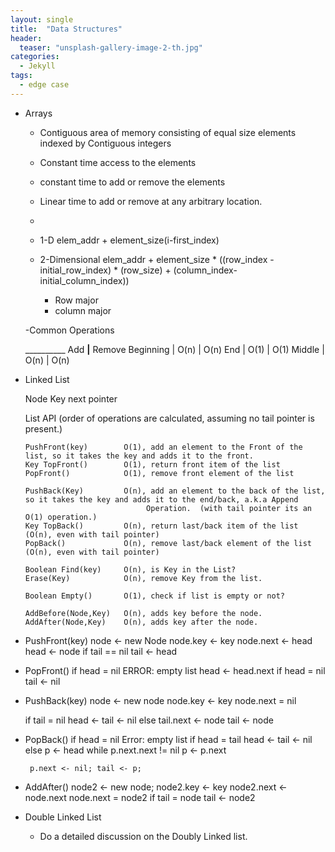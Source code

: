 ```yaml
---
layout: single
title:  "Data Structures"
header:
  teaser: "unsplash-gallery-image-2-th.jpg"
categories:
  - Jekyll
tags:
  - edge case
---
```



+ Arrays

  - Contiguous area of memory consisting of equal size elements indexed by Contiguous integers
  - Constant time access to the elements
  - constant time to add or remove the elements
  - Linear time to add or remove at any arbitrary  location.
  -

  -  1-D
      elem_addr + element_size(i-first_index)
  -  2-Dimensional
      elem_addr + element_size * ((row_index - initial_row_index) * (row_size) + (column_index-initial_column_index))

      + Row major
      + column major

  -Common Operations

    __________  Add __|__ Remove
    Beginning | O(n)  | O(n)
          End | O(1)  | O(1)
       Middle | O(n)  | O(n)

+ Linked List

    Node
      Key
      next pointer

    List API (order of operations are calculated, assuming no tail pointer is present.)

      PushFront(key)        O(1), add an element to the Front of the list, so it takes the key and adds it to the front.
      Key TopFront()        O(1), return front item of the list
      PopFront()            O(1), remove front element of the list

      PushBack(Key)         O(n), add an element to the back of the list, so it takes the key and adds it to the end/back, a.k.a Append
                                 Operation.  (with tail pointer its an O(1) operation.)
      Key TopBack()         O(n), return last/back item of the list  (O(n), even with tail pointer)
      PopBack()             O(n), remove last/back element of the list  (O(n), even with tail pointer)

      Boolean Find(key)     O(n), is Key in the List?
      Erase(Key)            O(n), remove Key from the list.

      Boolean Empty()       O(1), check if list is empty or not?

      AddBefore(Node,Key)   O(n), adds key before the node.
      AddAfter(Node,Key)    O(n), adds key after the node.

 +  PushFront(key)
      node <- new Node
      node.key <- key
      node.next <- head
      head <- node
      if tail == nil
         tail <- head

 +  PopFront()
     if head = nil
        ERROR: empty list
     head <- head.next
     if head = nil
        tail <- nil

 +  PushBack(key)
     node <- new node
     node.key <- key
     node.next = nil

     if tail = nil
       head <- tail <- nil
     else
      tail.next <- node
      tail <- node

  + PopBack()
      if head = nil
          Error: empty list
      if head = tail
          head <- tail <- nil
      else
         p <- head
         while p.next.next != nil
           p <- p.next

         p.next <- nil; tail <- p;

   + AddAfter()
      node2 <- new node;
      node2.key <- key
      node2.next <- node.next
      node.next  = node2
      if tail = node
         tail <- node2


+ Double Linked List
  + Do a detailed discussion on the Doubly Linked list.
